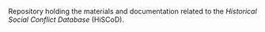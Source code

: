 Repository holding the materials and documentation related to the _Historical Social Conflict Database_ (HiSCoD).
